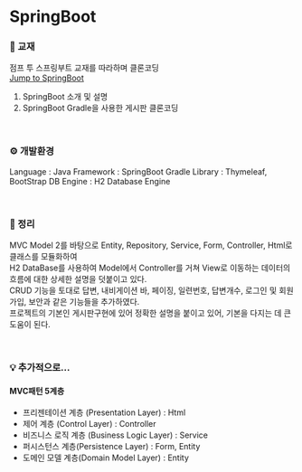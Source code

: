 # SpringBoot

### 📕 교재

점프 투 스프링부트 교재를 따라하며 클론코딩 <br/>
[Jump to SpringBoot](https://wikidocs.net/book/7601)
1. SpringBoot 소개 및 설명
2. SpringBoot Gradle을 사용한 게시판 클론코딩

<br/>

### ⚙ 개발환경
Language : Java
Framework : SpringBoot Gradle
Library : Thymeleaf, BootStrap
DB Engine : H2 Database Engine

<br/>

### 📑 정리
MVC Model 2를 바탕으로 Entity, Repository, Service, Form, Controller, Html로 클래스를 모듈화하여 <br/>
H2 DataBase를 사용하여 Model에서 Controller를 거쳐 View로 이동하는 데이터의 흐름에 대한 상세한 설명을 덧붙이고 있다.<br/>
CRUD 기능을 토대로 답변, 내비게이션 바, 페이징, 일련번호, 답변개수, 로그인 및 회원가입, 보안과 같은 기능들을 추가하였다.<br/>
프로젝트의 기본인 게시판구현에 있어 정확한 설명을 붙이고 있어, 기본을 다지는 데 큰 도움이 된다.

<br/>

### 💡 추가적으로...
#### MVC패턴 5계층
- 프리젠테이션 계층 (Presentation Layer) : Html
- 제어 계층 (Control Layer) : Controller
- 비즈니스 로직 계층 (Business Logic Layer) : Service
- 퍼시스턴스 계층(Persistence Layer) : Form, Entity
- 도메인 모델 계층(Domain Model Layer) : Entity


